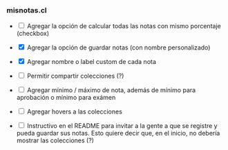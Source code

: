 ### misnotas.cl

- <input type="checkbox"> Agregar la opción de calcular todas las notas con mismo porcentaje (checkbox)

- <input type="checkbox" checked> Agregar la opción de guardar notas (con nombre personalizado)

- <input type="checkbox" checked> Agregar nombre o label custom de cada nota

- <input type="checkbox"> Permitir compartir colecciones (?)

- <input type="checkbox"> Agregar mínimo / máximo de nota, además de mínimo para aprobación o mínimo para exámen

- <input type="checkbox"> Agregar hovers a las colecciones

- <input type="checkbox"> Instructivo en el README para invitar a la gente a que se registre y pueda guardar sus notas. Esto quiere decir que, en el inicio, no debería mostrar las colecciones (?)
